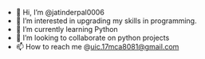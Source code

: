 - 👋 Hi, I’m @jatinderpal0006
- 👀 I’m interested in upgrading my skills in programming.
- 🌱 I’m currently learning Python
- 💞️ I’m looking to collaborate on python projects
- 📫 How to reach me @uic.17mca8081@gmail.com

<!---
jatinderpal0006/jatinderpal0006 is a ✨ special ✨ repository because its `README.md` (this file) appears on your GitHub profile.
You can click the Preview link to take a look at your changes.
--->
